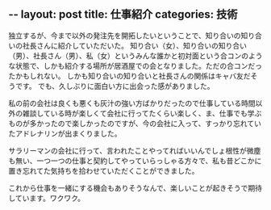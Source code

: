 --
layout: post
title: 仕事紹介
categories: 技術
--

独立するが、今まで以外の発注先を開拓したいということで、知り合いの知り合いの社長さんに紹介していただいた。
知り合い（女）、知り合いの知り合い（男）、社長さん（男）、私（女）というみんな誰かと初対面という合コンのような状態で、しかも紹介する場所が居酒屋での会となりました。ただの合コンだったかもしれない。
しかも知り合いの知り合いと社長さんの関係はキャバ友だそうです。
でも、久しぶりに面白い方に出会った感がありました。

私の前の会社は良くも悪くも灰汁の強い方ばかりだったので仕事している時間以外の雑談している時が楽しくて会社に行ってたくらい楽しく、ま、仕事でも学ぶものが多かったので楽しかったのですが、今の会社に入って、すっかり忘れていたアドレナリンが出まくりました。

サラリーマンの会社に行って、言われたことやってればいいんでしょ根性が微塵も無い、一つ一つの仕事と契約してやっていらっしゃる方々で、私も昔どこかに置き忘れてた気持ちを拾わせていただくことができました。

これから仕事を一緒にする機会もありそうなんで、楽しいことが起きそうで期待しています。ワクワク。

